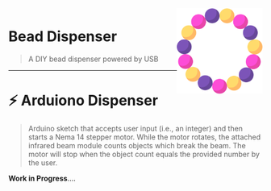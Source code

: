 <img align="right" width="170" src="assets/beads-beads-svgrepo-com.svg">

# Bead Dispenser

> A DIY bead dispenser powered by USB

---

# ⚡️ Arduiono Dispenser

> Arduino sketch that accepts user input (i.e., an integer) and then starts a Nema 14 stepper motor. While the motor rotates, the attached infrared beam module counts objects which break the beam. The motor will stop when the object count equals the provided number by the user.

**Work in Progress**....
